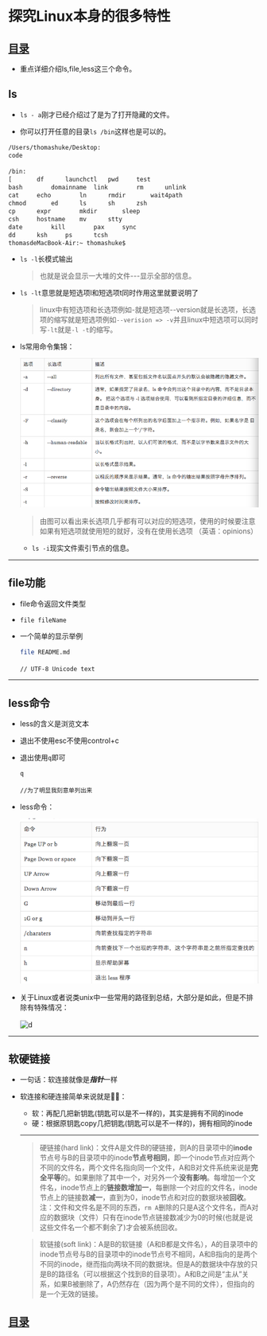 
# 探究Linux本身的很多特性

## [目录](.https://github.com/shgopher/GOFamily/tree/master/%E5%85%A5%E9%97%A8%E7%AF%87/%E6%93%8D%E4%BD%9C%E7%B3%BB%E7%BB%9F/shell)

- 重点详细介绍ls,file,less这三个命令。

## ls

- `ls - a`刚才已经介绍过了是为了打开隐藏的文件。

- 你可以打开任意的目录`ls /bin`这样也是可以的。

>   
    /Users/thomashuke/Desktop:
    code

    /bin:
    [		df		launchctl	pwd		test
    bash		domainname	link		rm		unlink
    cat		echo		ln		rmdir		wait4path
    chmod		ed		ls		sh		zsh
    cp		expr		mkdir		sleep
    csh		hostname	mv		stty
    date		kill		pax		sync
    dd		ksh		ps		tcsh
    thomasdeMacBook-Air:~ thomashuke$
- `ls -l`长模式输出

    > 也就是说会显示一大堆的文件---显示全部的信息。

- `ls -lt`意思就是短选项l和短选项t同时作用这里就要说明了

    > linux中有短选项和长选项例如-就是短选项--version就是长选项，长选项的缩写就是短选项例如`--verision => -v`并且linux中短选项可以同时写`-lt`就是`-l -t`的缩写。

- ls常用命令集锦：

    ![pic](../picture/2017-9-4.png)

    > 由图可以看出来长选项几乎都有可以对应的短选项，使用的时候要注意如果有短选项就使用短的就好，没有在使用长选项 （英语：opinions）

    - `ls -i`现实文件索引节点的信息。

---
## file功能
- file命令返回文件类型

- `file fileName`

- 一个简单的显示举例
    ```bash
    file README.md

    // UTF-8 Unicode text
    ```
---

## less命令

- less的含义是浏览文本

- 退出不使用esc不使用control+c

- 退出使用`q`即可
    ```bash
    q

    //为了明显我刻意单列出来
    ```
- less命令：

    ![p](../picture/2017-9-4-1.png)

- 关于Linux或者说类unix中一些常用的路径到总结，大部分是如此，但是不排除有特殊情况：<br><br>![d](../picture/long.gif)

---

## 软硬链接

- 一句话：软连接就像是***指针***一样

- 软连接和硬连接简单来说就是：
    - 软：再配几把新钥匙(钥匙可以是不一样的)，其实是拥有不同的inode
    - 硬：根据原钥匙copy几把钥匙(钥匙可以是不一样的)，拥有相同的inode
    ---
   > 硬链接(hard link)：文件A是文件B的硬链接，则A的目录项中的**inode**节点号与B的目录项中的inode**节点号相同**，即一个inode节点对应两个不同的文件名，两个文件名指向同一个文件，A和B对文件系统来说是**完全平等**的。如果删除了其中一个，对另外一个**没有影响**。每增加一个文件名，inode节点上的**链接数增加一**，每删除一个对应的文件名，inode节点上的链接数**减一**，直到为0，inode节点和对应的数据块被**回收**。注：文件和文件名是不同的东西，`rm A`删除的只是A这个文件名，而A对应的数据块（文件）只有在inode节点链接数减少为0的时候(也就是说这些文件名一个都不剩余了)才会被系统回收。

    > 软链接(soft link)：A是B的软链接（A和B都是文件名），A的目录项中的inode节点号与B的目录项中的inode节点号不相同，A和B指向的是两个不同的inode，继而指向两块不同的数据块。但是A的数据块中存放的只是B的路径名（可以根据这个找到B的目录项）。A和B之间是“主从”关系，如果B被删除了，A仍然存在（因为两个是不同的文件），但指向的是一个无效的链接。

## [目录](.https://github.com/shgopher/GOFamily/tree/master/%E5%85%A5%E9%97%A8%E7%AF%87/%E6%93%8D%E4%BD%9C%E7%B3%BB%E7%BB%9F/shell)
